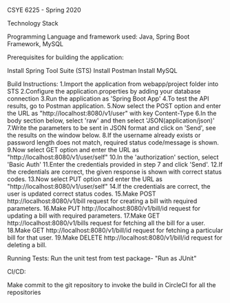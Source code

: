 CSYE 6225 - Spring 2020

Technology Stack

Programming Language and framework used: Java, Spring Boot Framework, MySQL

Prerequisites for building the application:

Install Spring Tool Suite (STS)
Install Postman
Install MySQL

Build Instructions:
1.Import the application from webapp/project folder into STS
2.Configure the application.properties by adding your database connection
3.Run the application as 'Spring Boot App'
4.To test the API results, go to Postman application.
5.Now select the POST option and enter the URL as "http://localhost:8080/v1/user" with key Content-Type
6.In the body section below, select 'raw' and then select 'JSON(application/json)'
7.Write the parameters to be sent in JSON format and click on 'Send', see the results on the window below.
8.If the username already exists or password length does not match, required status code/message is shown.
9.Now select GET option and enter the URL as "http://localhost:8080/v1/user/self"
10.In the 'authorization' section, select 'Basic Auth'
11.Enter the credentials provided in step 7 and click 'Send'.
12.If the credentials are correct, the given response is shown with correct status codes.
13.Now select PUT option and enter the URL as "http://localhost:8080/v1/user/self"
14.If the credentials are correct, the user is updated correct status codes.
15.Make POST http://localhost:8080/v1/bill request for creating a bill with required parameters.
16.Make PUT http://localhost:8080/v1/bill/id request for updating a bill with required parameters.
17.Make GET http://localhost:8080/v1/bills request for fetching all the bill for a user.
18.Make GET http://localhost:8080/v1/bill/id request for fetching a particular bill for that user.
19.Make DELETE http://localhost:8080/v1/bill/id request for deleting a bill.

Running Tests:
Run the unit test from test package- "Run as JUnit"

CI/CD:

Make commit to the git repository to invoke the build in CircleCI for all the repositories
